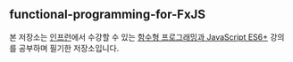 ## functional-programming-for-FxJS
본 저장소는 [인프런](https://www.inflearn.com)에서 수강할 수 있는 [함수형 프로그래밍과 JavaScript ES6+](https://inf.run/SX2J) 강의를 공부하며 필기한 저장소입니다.

